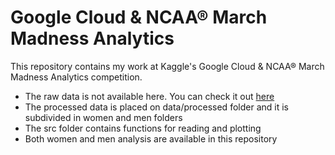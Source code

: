 # Google Cloud & NCAA® March Madness Analytics

This repository contains my work at Kaggle's Google Cloud & NCAA® March Madness Analytics competition.

- The raw data is not available here. You can check it out [here](https://www.kaggle.com/c/march-madness-analytics-2020/data)
- The processed data is placed on data/processed folder and it is subdivided in women and men folders
- The src folder contains functions for reading and plotting
- Both women and men analysis are available in this repository
